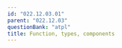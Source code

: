 ```yaml
---
id: "022.12.03.01"
parent: "022.12.03"
questionBank: "atpl"
title: Function, types, components
---
```

